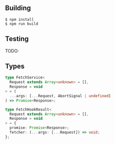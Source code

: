 ## Building


```shell
$ npm install
$ npm run build
```
## Testing
TODO:

## Types

```ts
type FetchService<
  Request extends Array<unknown> = [],
  Response = void
> = (
  ...args: [...Request, AbortSignal | undefined]
) => Promise<Response>;

type FetchHookResult<
  Request extends Array<unknown> = [],
  Response = void
> = {
  promise: Promise<Response>;
  fetcher: (...args: [...Request]) => void;
};
```
